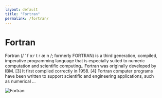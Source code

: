 ```yaml
---
layout: default
title: "Fortran"
permalink: /fortran/
---
```


# Fortran

Fortran (/ ˈ f ɔːr t r æ n /; formerly FORTRAN) is a third generation, compiled, imperative programming language that is especially suited to numeric computation and scientific computing.. Fortran was originally developed by IBM. [3] It first compiled correctly in 1958. [4] Fortran computer programs have been written to support scientific and engineering applications, such as numerical ...

![Fortran](https://www.tiobe.com/wp-content/themes/tiobe/tiobe-index/images/Fortran.png)
